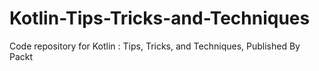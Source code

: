 # Kotlin-Tips-Tricks-and-Techniques
Code repository for Kotlin : Tips, Tricks, and Techniques, Published By Packt
